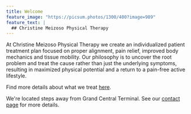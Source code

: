 ```yaml
---
title: Welcome
feature_image: "https://picsum.photos/1300/400?image=989"
feature_text: |
  ## Christine Meizoso Physical Therapy
---
```


At Christine Meizoso Physical Therapy we create an individualized patient treatment plan focused on proper alignment, pain relief, improved body mechanics and tissue mobility. Our philosophy is to uncover the root problem and treat the cause rather than just the underlying symptoms, resulting in maximized physical potential and a return to a pain-free active lifestyle.

Find more details about what we treat [here](/what-we-treat).

We're located steps away from Grand Central Terminal. See our [contact page](/contact) for more details.
